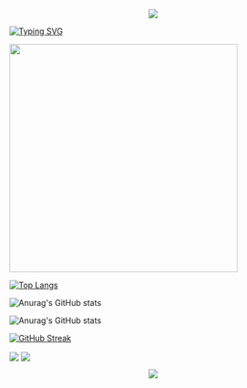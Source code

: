 <!-- https://github.com/kyechan99/capsule-render -->
<p align="center">
<img src="https://capsule-render.vercel.app/api?type=wave&color=auto&height=300&section=header&text=胶囊渲染&fontSize=90" />
</p>

<a href="https://git.io/typing-svg"><img src="https://readme-typing-svg.demolab.com?font=Fira+Code&weight=700&size=30&pause=1000&color=5FF7F4&background=C9D3D000&width=435&lines=Helianthus+Night" alt="Typing SVG" /></a>

<img align="center" width="400" src="https://github-readme-stats.vercel.app/api?username=SXP-Simon&theme=transparent&include_all_commits=true&show_icons=true&hide_border=true" />

[![Top Langs](https://github-readme-stats.vercel.app/api/top-langs?username=anuraghazra)](https://github.com/anuraghazra/github-readme-stats)

![Anurag's GitHub stats](https://github-readme-stats.vercel.app/api?username=anuraghazra&show_icons=true)

![Anurag's GitHub stats](https://github-readme-stats.vercel.app/api?username=anuraghazra&show_icons=true)

<a href="https://git.io/streak-stats"><img src="https://streak-stats.demolab.com?user=SXP-Simon&theme=dark&locale=ja&mode=weekly" alt="GitHub Streak" /></a>

<img align="center" src="https://github-readme-stats.vercel.app/api/wakatime?username=SXP-Simon&theme=transparent&hide_border=true&layout=compact&langs_count=22" />

<img align="center" src="https://github-readme-stats.vercel.app/api/top-langs/?username=SXP-Simon&theme=transparent&hide_border=true&layout=donut-vertical&langs_count=6" />


<!-- https://github.com/kyechan99/capsule-render -->
<p align="center">
<img src="https://capsule-render.vercel.app/api?type=waving&color=timeGradient&height=300&&section=footer&text=THE%20END&fontSize=90&fontAlign=50&fontAlignY=70&desc=Hope%20your%20program%20is%20bug-free!&descAlign=50&descSize=30&descAlignY=40&animation=twinkling" />
</p>